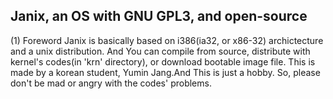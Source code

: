 Janix, an OS with GNU GPL3, and open-source
-------------------------------------------

(1) Foreword
Janix is basically based on i386(ia32, or x86-32) archictecture and a unix distribution.
And You can compile from source, distribute with kernel's codes(in 'krn' directory), or download bootable image file.
This is made by a korean student, Yumin Jang.And This is just a hobby.
So, please don't be mad or angry with the codes' problems.
